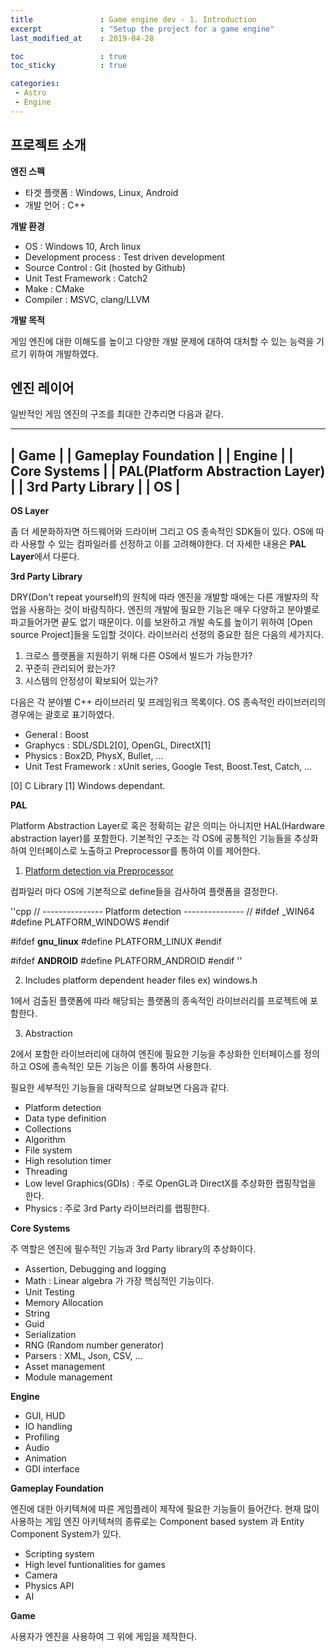 ```yaml
---
title				: Game engine dev - 1. Introduction
excerpt				: "Setup the project for a game engine"
last_modified_at	: 2019-04-28

toc 				: true
toc_sticky			: true

categories:
 - Astro
 - Engine
---
```


## 프로젝트 소개

**엔진 스펙**

- 타겟 플랫폼 : Windows, Linux, Android
- 개발 언어   : C++

**개발 환경**

- OS : Windows 10, Arch linux
- Development process : Test driven development
- Source Control : Git (hosted by Github)
- Unit Test Framework : Catch2
- Make : CMake
- Compiler : MSVC, clang/LLVM

**개발 목적**

게임 엔진에 대한 이해도를 높이고 다양한 개발 문제에 대하여 대처할 수 있는 능력을 기르기 위하여 개발하였다.

## 엔진 레이어

일반적인 게임 엔진의 구조를 최대한 간추리면 다음과 같다.

-----------------------------------------
|                  Game                 |
|           Gameplay Foundation         |
|                 Engine                |
|              Core Systems             |
|   PAL(Platform Abstraction Layer)     |
|           3rd Party Library           |
|                   OS                  |
-----------------------------------------

**OS Layer**

좀 더 세분화하자면 하드웨어와 드라이버 그리고 OS 종속적인 SDK들이 있다.
OS에 따라 사용할 수 있는 컴파일러를 선정하고 이를 고려해야한다.
더 자세한 내용은 **PAL Layer**에서 다룬다.

**3rd Party Library**

DRY(Don't repeat yourself)의 원칙에 따라 엔진을 개발할 때에는 다른 개발자의 작업을 사용하는 것이 바람직하다.
엔진의 개발에 필요한 기능은 매우 다양하고 분야별로 파고들어가면 끝도 없기 때문이다.
이를 보완하고 개발 속도를 높이기 위하여 [Open source Project]들을 도입할 것이다.
라이브러리 선정의 중요한 점은 다음의 세가지다.

1. 크로스 플랫폼을 지원하기 위해 다른 OS에서 빌드가 가능한가?
2. 꾸준히 관리되어 왔는가? 
3. 시스템의 안정성이 확보되어 있는가?

다음은 각 분야별 C++ 라이브러리 및 프레임워크 목록이다.
OS 종속적인 라이브러리의 경우에는 괄호로 표기하였다.

- General : Boost
- Graphycs : SDL/SDL2[0], OpenGL, DirectX[1]
- Physics : Box2D, PhysX, Bullet, ...
- Unit Test Framework : xUnit series, Google Test, Boost.Test, Catch, ...

[0] C Library
[1] Windows dependant.

**PAL**

Platform Abstraction Layer로 혹은 정확히는 같은 의미는 아니지만 HAL(Hardware abstraction layer)를 포함한다.
기본적인 구조는 각 OS에 공통적인 기능들을 추상화하여 인터페이스로 노출하고 Preprocessor를 통하여 이를 제어한다.

1. [Platform detection via Preprocessor](https://blog.kowalczyk.info/article/j/guide-to-predefined-macros-in-c-compilers-gcc-clang-msvc-etc..html)

컴파일러 마다 OS에 기본적으로 define들을 검사하여 플랫폼을 결정한다.

''cpp
// --------------- Platform detection --------------- //
#ifdef _WIN64
	#define PLATFORM_WINDOWS
#endif

#ifdef __gnu_linux__
    #define PLATFORM_LINUX
#endif

#ifdef __ANDROID__
    #define PLATFORM_ANDROID
#endif
''

2. Includes platform dependent header files ex) windows.h

1에서 검출된 플랫폼에 따라 해당되는 플랫폼의 종속적인 라이브러리를 프로젝트에 포함한다.

3. Abstraction

2에서 포함한 라이브러리에 대하여 엔진에 필요한 기능을 추상화한 인터페이스를 정의하고 OS에 종속적인 모든 기능은 이를 통하여 사용한다.

필요한 세부적인 기능들을 대략적으로 살펴보면 다음과 같다.

- Platform detection
- Data type definition
- Collections
- Algorithm
- File system
- High resolution timer
- Threading
- Low level Graphics(GDIs) : 주로 OpenGL과 DirectX를 추상화한 랩핑작업을 한다. 
- Physics : 주로 3rd Party 라이브러리를 랩핑한다.

**Core Systems**

주 역할은 엔진에 필수적인 기능과 3rd Party library의 추상화이다.

- Assertion, Debugging and logging
- Math : Linear algebra 가 가장 핵심적인 기능이다.
- Unit Testing
- Memory Allocation
- String
- Guid
- Serialization
- RNG (Random number generator)
- Parsers : XML, Json, CSV, ...
- Asset management
- Module management

**Engine**

- GUI, HUD
- IO handling
- Profiling
- Audio
- Animation
- GDI interface

**Gameplay Foundation**

엔진에 대한 아키텍쳐에 따른 게임플레이 제작에 필요한 기능들이 들어간다.
현재 많이 사용하는 게임 엔진 아키텍쳐의 종류로는 Component based system 과 Entity Component System가 있다.

- Scripting system
- High level funtionalities for games
- Camera
- Physics API
- AI

**Game**

사용자가 엔진을 사용하여 그 위에 게임을 제작한다.